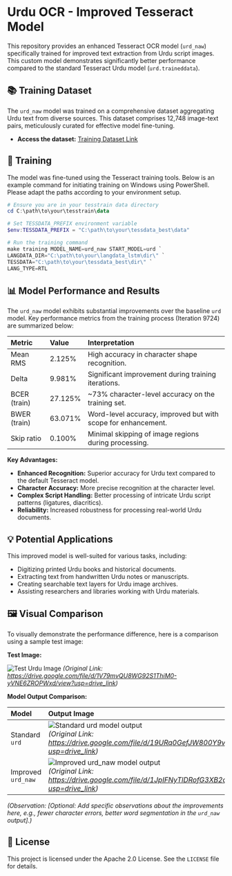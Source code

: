 # Urdu OCR - Improved Tesseract Model

This repository provides an enhanced Tesseract OCR model (`urd_naw`) specifically trained for improved text extraction from Urdu script images. This custom model demonstrates significantly better performance compared to the standard Tesseract Urdu model (`urd.traineddata`).

## 📚 Training Dataset

The `urd_naw` model was trained on a comprehensive dataset aggregating Urdu text from diverse sources. This dataset comprises 12,748 image-text pairs, meticulously curated for effective model fine-tuning.

- **Access the dataset:** [Training Dataset Link](https://drive.google.com/file/d/1jbdFo1ea8MxZ7yHOVIcPgP5yOd4ihvBU/view?usp=drive_link)

## 🚀 Training

The model was fine-tuned using the Tesseract training tools. Below is an example command for initiating training on Windows using PowerShell. Please adapt the paths according to your environment setup.

```powershell
# Ensure you are in your tesstrain data directory
cd C:\path\to\your\tesstrain\data

# Set TESSDATA_PREFIX environment variable
$env:TESSDATA_PREFIX = "C:\path\to\your\tessdata_best\data"

# Run the training command
make training MODEL_NAME=urd_naw START_MODEL=urd `
LANGDATA_DIR="C:\path\to\your\langdata_lstm\dir\" `
TESSDATA="C:\path\to\your\tessdata_best\dir\" `
LANG_TYPE=RTL
```

## 📊 Model Performance and Results

The `urd_naw` model exhibits substantial improvements over the baseline `urd` model. Key performance metrics from the training process (Iteration 9724) are summarized below:

| Metric       | Value    | Interpretation                                       |
| :----------- | :------- | :--------------------------------------------------- |
| Mean RMS     | 2.125%   | High accuracy in character shape recognition.        |
| Delta        | 9.981%   | Significant improvement during training iterations.  |
| BCER (train) | 27.125%  | ~73% character-level accuracy on the training set. |
| BWER (train) | 63.071%  | Word-level accuracy, improved but with scope for enhancement. |
| Skip ratio   | 0.100%   | Minimal skipping of image regions during processing. |

**Key Advantages:**

- **Enhanced Recognition:** Superior accuracy for Urdu text compared to the default Tesseract model.
- **Character Accuracy:** More precise recognition at the character level.
- **Complex Script Handling:** Better processing of intricate Urdu script patterns (ligatures, diacritics).
- **Reliability:** Increased robustness for processing real-world Urdu documents.

## 💡 Potential Applications

This improved model is well-suited for various tasks, including:

- Digitizing printed Urdu books and historical documents.
- Extracting text from handwritten Urdu notes or manuscripts.
- Creating searchable text layers for Urdu image archives.
- Assisting researchers and libraries working with Urdu materials.

## 🖼️ Visual Comparison

To visually demonstrate the performance difference, here is a comparison using a sample test image:

**Test Image:**

![Test Urdu Image](DIRECT_LINK_TO_TEST_IMAGE)
*(Original Link: https://drive.google.com/file/d/1V79mvQU8WG92S1ThiM0-yVNE6ZROPWxd/view?usp=drive_link)*

**Model Output Comparison:**

| Model             | Output Image                                       |
| :---------------- | :------------------------------------------------- |
| Standard `urd`    | ![Standard urd model output](DIRECT_LINK_TO_URD_OUTPUT_IMAGE) <br> *(Original Link: https://drive.google.com/file/d/19URq0GefJW800Y9vx6hvq7WnaHQ4tgoU/view?usp=drive_link)* |
| Improved `urd_naw`| ![Improved urd_naw model output](DIRECT_LINK_TO_URD_NAW_OUTPUT_IMAGE) <br> *(Original Link: https://drive.google.com/file/d/1JpIFNyTlDRofG3XB2o8kzPhUzNDzPQM5/view?usp=drive_link)* |

*(Observation: [Optional: Add specific observations about the improvements here, e.g., fewer character errors, better word segmentation in the `urd_naw` output].)*

## 📜 License

This project is licensed under the Apache 2.0 License. See the `LICENSE` file for details.